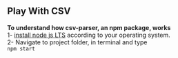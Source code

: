## Play With CSV  
**To understand how csv-parser, an npm package, works**   
1- [install node js LTS](https://nodejs.org/en/download/) according to your operating system.  
2- Navigate to project folder, in terminal and type  
    ``npm start`` 
